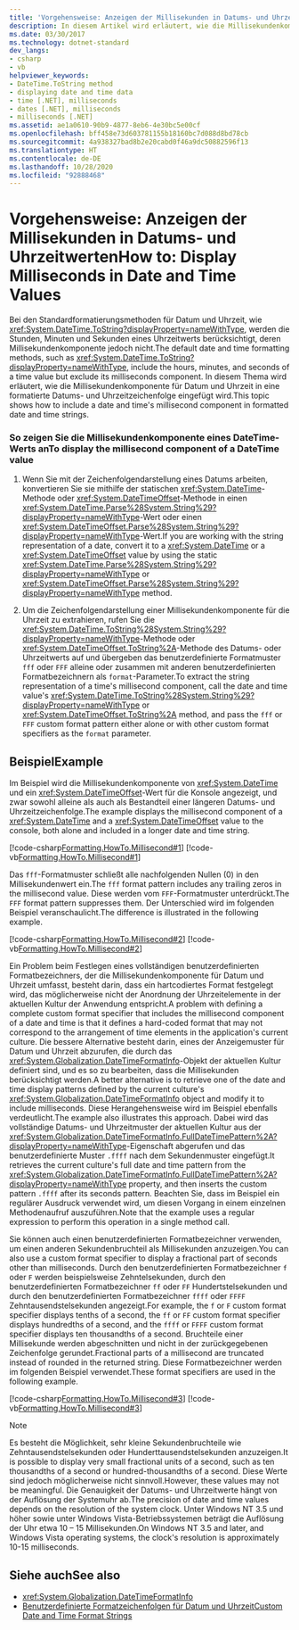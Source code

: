 ```yaml
---
title: 'Vorgehensweise: Anzeigen der Millisekunden in Datums- und Uhrzeitwerten'
description: In diesem Artikel wird erläutert, wie die Millisekundenkomponente für Datum und Uhrzeit in eine formatierte Datums- und Uhrzeitzeichenfolge in .NET eingefügt wird.
ms.date: 03/30/2017
ms.technology: dotnet-standard
dev_langs:
- csharp
- vb
helpviewer_keywords:
- DateTime.ToString method
- displaying date and time data
- time [.NET], milliseconds
- dates [.NET], milliseconds
- milliseconds [.NET]
ms.assetid: ae1a0610-90b9-4877-8eb6-4e30bc5e00cf
ms.openlocfilehash: bff458e73d603781155b18160bc7d088d8bd78cb
ms.sourcegitcommit: 4a938327bad8b2e20cabd0f46a9dc50882596f13
ms.translationtype: HT
ms.contentlocale: de-DE
ms.lasthandoff: 10/28/2020
ms.locfileid: "92888468"
---
```

# <a name="how-to-display-milliseconds-in-date-and-time-values"></a><span data-ttu-id="1ea10-103">Vorgehensweise: Anzeigen der Millisekunden in Datums- und Uhrzeitwerten</span><span class="sxs-lookup"><span data-stu-id="1ea10-103">How to: Display Milliseconds in Date and Time Values</span></span>
<span data-ttu-id="1ea10-104">Bei den Standardformatierungsmethoden für Datum und Uhrzeit, wie <xref:System.DateTime.ToString?displayProperty=nameWithType>, werden die Stunden, Minuten und Sekunden eines Uhrzeitwerts berücksichtigt, deren Millisekundenkomponente jedoch nicht.</span><span class="sxs-lookup"><span data-stu-id="1ea10-104">The default date and time formatting methods, such as <xref:System.DateTime.ToString?displayProperty=nameWithType>, include the hours, minutes, and seconds of a time value but exclude its milliseconds component.</span></span> <span data-ttu-id="1ea10-105">In diesem Thema wird erläutert, wie die Millisekundenkomponente für Datum und Uhrzeit in eine formatierte Datums- und Uhrzeitzeichenfolge eingefügt wird.</span><span class="sxs-lookup"><span data-stu-id="1ea10-105">This topic shows how to include a date and time's millisecond component in formatted date and time strings.</span></span>  
  
### <a name="to-display-the-millisecond-component-of-a-datetime-value"></a><span data-ttu-id="1ea10-106">So zeigen Sie die Millisekundenkomponente eines DateTime-Werts an</span><span class="sxs-lookup"><span data-stu-id="1ea10-106">To display the millisecond component of a DateTime value</span></span>  
  
1. <span data-ttu-id="1ea10-107">Wenn Sie mit der Zeichenfolgendarstellung eines Datums arbeiten, konvertieren Sie sie mithilfe der statischen <xref:System.DateTime>-Methode oder <xref:System.DateTimeOffset>-Methode in einen <xref:System.DateTime.Parse%28System.String%29?displayProperty=nameWithType>-Wert oder einen <xref:System.DateTimeOffset.Parse%28System.String%29?displayProperty=nameWithType>-Wert.</span><span class="sxs-lookup"><span data-stu-id="1ea10-107">If you are working with the string representation of a date, convert it to a <xref:System.DateTime> or a <xref:System.DateTimeOffset> value by using the static <xref:System.DateTime.Parse%28System.String%29?displayProperty=nameWithType> or <xref:System.DateTimeOffset.Parse%28System.String%29?displayProperty=nameWithType> method.</span></span>  
  
2. <span data-ttu-id="1ea10-108">Um die Zeichenfolgendarstellung einer Millisekundenkomponente für die Uhrzeit zu extrahieren, rufen Sie die <xref:System.DateTime.ToString%28System.String%29?displayProperty=nameWithType>-Methode oder <xref:System.DateTimeOffset.ToString%2A>-Methode des Datums- oder Uhrzeitwerts auf und übergeben das benutzerdefinierte Formatmuster `fff` oder `FFF` alleine oder zusammen mit anderen benutzerdefinierten Formatbezeichnern als `format`-Parameter.</span><span class="sxs-lookup"><span data-stu-id="1ea10-108">To extract the string representation of a time's millisecond component, call the date and time value's <xref:System.DateTime.ToString%28System.String%29?displayProperty=nameWithType> or <xref:System.DateTimeOffset.ToString%2A> method, and pass the `fff` or `FFF` custom format pattern either alone or with other custom format specifiers as the `format` parameter.</span></span>  
  
## <a name="example"></a><span data-ttu-id="1ea10-109">Beispiel</span><span class="sxs-lookup"><span data-stu-id="1ea10-109">Example</span></span>  
 <span data-ttu-id="1ea10-110">Im Beispiel wird die Millisekundenkomponente von <xref:System.DateTime> und ein <xref:System.DateTimeOffset>-Wert für die Konsole angezeigt, und zwar sowohl alleine als auch als Bestandteil einer längeren Datums- und Uhrzeitzeichenfolge.</span><span class="sxs-lookup"><span data-stu-id="1ea10-110">The example displays the millisecond component of a <xref:System.DateTime> and a <xref:System.DateTimeOffset> value to the console, both alone and included in a longer date and time string.</span></span>  
  
 [!code-csharp[Formatting.HowTo.Millisecond#1](../../../samples/snippets/csharp/VS_Snippets_CLR/Formatting.HowTo.Millisecond/cs/Millisecond.cs#1)]
 [!code-vb[Formatting.HowTo.Millisecond#1](../../../samples/snippets/visualbasic/VS_Snippets_CLR/Formatting.HowTo.Millisecond/vb/Millisecond.vb#1)]  
  
 <span data-ttu-id="1ea10-111">Das `fff`-Formatmuster schließt alle nachfolgenden Nullen (0) in den Millisekundenwert ein.</span><span class="sxs-lookup"><span data-stu-id="1ea10-111">The `fff` format pattern includes any trailing zeros in the millisecond value.</span></span> <span data-ttu-id="1ea10-112">Diese werden vom `FFF`-Formatmuster unterdrückt.</span><span class="sxs-lookup"><span data-stu-id="1ea10-112">The `FFF` format pattern suppresses them.</span></span> <span data-ttu-id="1ea10-113">Der Unterschied wird im folgenden Beispiel veranschaulicht.</span><span class="sxs-lookup"><span data-stu-id="1ea10-113">The difference is illustrated in the following example.</span></span>  
  
 [!code-csharp[Formatting.HowTo.Millisecond#2](../../../samples/snippets/csharp/VS_Snippets_CLR/Formatting.HowTo.Millisecond/cs/Millisecond.cs#2)]
 [!code-vb[Formatting.HowTo.Millisecond#2](../../../samples/snippets/visualbasic/VS_Snippets_CLR/Formatting.HowTo.Millisecond/vb/Millisecond.vb#2)]  
  
 <span data-ttu-id="1ea10-114">Ein Problem beim Festlegen eines vollständigen benutzerdefinierten Formatbezeichners, der die Millisekundenkomponente für Datum und Uhrzeit umfasst, besteht darin, dass ein hartcodiertes Format festgelegt wird, das möglicherweise nicht der Anordnung der Uhrzeitelemente in der aktuellen Kultur der Anwendung entspricht.</span><span class="sxs-lookup"><span data-stu-id="1ea10-114">A problem with defining a complete custom format specifier that includes the millisecond component of a date and time is that it defines a hard-coded format that may not correspond to the arrangement of time elements in the application's current culture.</span></span> <span data-ttu-id="1ea10-115">Die bessere Alternative besteht darin, eines der Anzeigemuster für Datum und Uhrzeit abzurufen, die durch das <xref:System.Globalization.DateTimeFormatInfo>-Objekt der aktuellen Kultur definiert sind, und es so zu bearbeiten, dass die Millisekunden berücksichtigt werden.</span><span class="sxs-lookup"><span data-stu-id="1ea10-115">A better alternative is to retrieve one of the date and time display patterns defined by the current culture's <xref:System.Globalization.DateTimeFormatInfo> object and modify it to include milliseconds.</span></span> <span data-ttu-id="1ea10-116">Diese Herangehensweise wird im Beispiel ebenfalls verdeutlicht.</span><span class="sxs-lookup"><span data-stu-id="1ea10-116">The example also illustrates this approach.</span></span> <span data-ttu-id="1ea10-117">Dabei wird das vollständige Datums- und Uhrzeitmuster der aktuellen Kultur aus der <xref:System.Globalization.DateTimeFormatInfo.FullDateTimePattern%2A?displayProperty=nameWithType>-Eigenschaft abgerufen und das benutzerdefinierte Muster `.ffff` nach dem Sekundenmuster eingefügt.</span><span class="sxs-lookup"><span data-stu-id="1ea10-117">It retrieves the current culture's full date and time pattern from the <xref:System.Globalization.DateTimeFormatInfo.FullDateTimePattern%2A?displayProperty=nameWithType> property, and then inserts the custom pattern `.ffff` after its seconds pattern.</span></span> <span data-ttu-id="1ea10-118">Beachten Sie, dass im Beispiel ein regulärer Ausdruck verwendet wird, um diesen Vorgang in einem einzelnen Methodenaufruf auszuführen.</span><span class="sxs-lookup"><span data-stu-id="1ea10-118">Note that the example uses a regular expression to perform this operation in a single method call.</span></span>  
  
 <span data-ttu-id="1ea10-119">Sie können auch einen benutzerdefinierten Formatbezeichner verwenden, um einen anderen Sekundenbruchteil als Millisekunden anzuzeigen.</span><span class="sxs-lookup"><span data-stu-id="1ea10-119">You can also use a custom format specifier to display a fractional part of seconds other than milliseconds.</span></span> <span data-ttu-id="1ea10-120">Durch den benutzerdefinierten Formatbezeichner `f` oder `F` werden beispielsweise Zehntelsekunden, durch den benutzerdefinierten Formatbezeichner `ff` oder `FF` Hundertstelsekunden und durch den benutzerdefinierten Formatbezeichner `ffff` oder `FFFF` Zehntausendstelsekunden angezeigt.</span><span class="sxs-lookup"><span data-stu-id="1ea10-120">For example, the `f` or `F` custom format specifier displays tenths of a second, the `ff` or `FF` custom format specifier displays hundredths of a second, and the `ffff` or `FFFF` custom format specifier displays ten thousandths of a second.</span></span> <span data-ttu-id="1ea10-121">Bruchteile einer Millisekunde werden abgeschnitten und nicht in der zurückgegebenen Zeichenfolge gerundet.</span><span class="sxs-lookup"><span data-stu-id="1ea10-121">Fractional parts of a millisecond are truncated instead of rounded in the returned string.</span></span> <span data-ttu-id="1ea10-122">Diese Formatbezeichner werden im folgenden Beispiel verwendet.</span><span class="sxs-lookup"><span data-stu-id="1ea10-122">These format specifiers are used in the following example.</span></span>  
  
 [!code-csharp[Formatting.HowTo.Millisecond#3](../../../samples/snippets/csharp/VS_Snippets_CLR/Formatting.HowTo.Millisecond/cs/Millisecond.cs#3)]
 [!code-vb[Formatting.HowTo.Millisecond#3](../../../samples/snippets/visualbasic/VS_Snippets_CLR/Formatting.HowTo.Millisecond/vb/Millisecond.vb#3)]  
  
> [!NOTE]
> <span data-ttu-id="1ea10-123">Es besteht die Möglichkeit, sehr kleine Sekundenbruchteile wie Zehntausendstelsekunden oder Hunderttausendstelsekunden anzuzeigen.</span><span class="sxs-lookup"><span data-stu-id="1ea10-123">It is possible to display very small fractional units of a second, such as ten thousandths of a second or hundred-thousandths of a second.</span></span> <span data-ttu-id="1ea10-124">Diese Werte sind jedoch möglicherweise nicht sinnvoll.</span><span class="sxs-lookup"><span data-stu-id="1ea10-124">However, these values may not be meaningful.</span></span> <span data-ttu-id="1ea10-125">Die Genauigkeit der Datums- und Uhrzeitwerte hängt von der Auflösung der Systemuhr ab.</span><span class="sxs-lookup"><span data-stu-id="1ea10-125">The precision of date and time values depends on the resolution of the system clock.</span></span> <span data-ttu-id="1ea10-126">Unter Windows NT 3.5 und höher sowie unter Windows Vista-Betriebssystemen beträgt die Auflösung der Uhr etwa 10 – 15 Millisekunden.</span><span class="sxs-lookup"><span data-stu-id="1ea10-126">On Windows NT 3.5 and later, and Windows Vista operating systems, the clock's resolution is approximately 10-15 milliseconds.</span></span>  
  
## <a name="see-also"></a><span data-ttu-id="1ea10-127">Siehe auch</span><span class="sxs-lookup"><span data-stu-id="1ea10-127">See also</span></span>

- <xref:System.Globalization.DateTimeFormatInfo>
- [<span data-ttu-id="1ea10-128">Benutzerdefinierte Formatzeichenfolgen für Datum und Uhrzeit</span><span class="sxs-lookup"><span data-stu-id="1ea10-128">Custom Date and Time Format Strings</span></span>](custom-date-and-time-format-strings.md)

